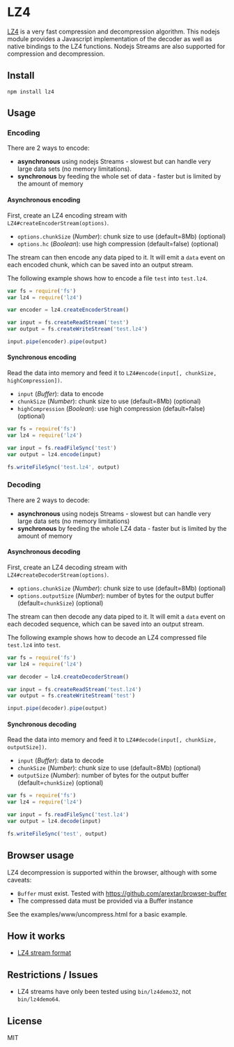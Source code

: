 # LZ4

[LZ4](http://fastcompression.blogspot.fr/) is a very fast compression and decompression algorithm. This nodejs module provides a Javascript implementation of the decoder as well as native bindings to the LZ4 functions. Nodejs Streams are also supported for compression and decompression.


## Install

	npm install lz4


## Usage

### Encoding

There are 2 ways to encode:

* __asynchronous__ using nodejs Streams - slowest but can handle very large data sets (no memory limitations).
* __synchronous__ by feeding the whole set of data - faster but is limited by the amount of memory


#### Asynchronous encoding

First, create an LZ4 encoding stream with `LZ4#createEncoderStream(options)`.

* `options.chunkSize` (_Number_): chunk size to use (default=8Mb) (optional)
* `options.hc` (_Boolean_): use high compression (default=false) (optional)


The stream can then encode any data piped to it. It will emit a `data` event on each encoded chunk, which can be saved into an output stream.

The following example shows how to encode a file `test` into `test.lz4`.


```javascript
var fs = require('fs')
var lz4 = require('lz4')

var encoder = lz4.createEncoderStream()

var input = fs.createReadStream('test')
var output = fs.createWriteStream('test.lz4')

input.pipe(encoder).pipe(output)

```

#### Synchronous encoding

Read the data into memory and feed it to `LZ4#encode(input[, chunkSize, highCompression])`.

* `input` (_Buffer_): data to encode
* `chunkSize` (_Number_): chunk size to use (default=8Mb) (optional)
* `highCompression` (_Boolean_): use high compression (default=false) (optional)


```javascript
var fs = require('fs')
var lz4 = require('lz4')

var input = fs.readFileSync('test')
var output = lz4.encode(input)

fs.writeFileSync('test.lz4', output)

```


### Decoding

There are 2 ways to decode:

* __asynchronous__ using nodejs Streams - slowest but can handle very large data sets (no memory limitations)
* __synchronous__ by feeding the whole LZ4 data - faster but is limited by the amount of memory


#### Asynchronous decoding

First, create an LZ4 decoding stream with `LZ4#createDecoderStream(options)`.

* `options.chunkSize` (_Number_): chunk size to use (default=8Mb) (optional)
* `options.outputSize` (_Number_): number of bytes for the output buffer (default=`chunkSize`) (optional)


The stream can then decode any data piped to it. It will emit a `data` event on each decoded sequence, which can be saved into an output stream.

The following example shows how to decode an LZ4 compressed file `test.lz4` into `test`.


```javascript
var fs = require('fs')
var lz4 = require('lz4')

var decoder = lz4.createDecoderStream()

var input = fs.createReadStream('test.lz4')
var output = fs.createWriteStream('test')

input.pipe(decoder).pipe(output)

```

#### Synchronous decoding

Read the data into memory and feed it to `LZ4#decode(input[, chunkSize, outputSize])`.

* `input` (_Buffer_): data to decode
* `chunkSize` (_Number_): chunk size to use (default=8Mb) (optional)
* `outputSize` (_Number_): number of bytes for the output buffer (default=`chunkSize`) (optional)


```javascript
var fs = require('fs')
var lz4 = require('lz4')

var input = fs.readFileSync('test.lz4')
var output = lz4.decode(input)

fs.writeFileSync('test', output)

```

## Browser usage

LZ4 decompression is supported within the browser, although with some caveats:

* `Buffer` must exist. Tested with https://github.com/arextar/browser-buffer
* The compressed data must be provided via a Buffer instance

See the examples/www/uncompress.html for a basic example.


## How it works

* [LZ4 stream format](http://fastcompression.blogspot.fr/2011/05/lz4-explained.html)

## Restrictions / Issues

* LZ4 streams have only been tested using `bin/lz4demo32`, not `bin/lz4demo64`.

## License

MIT